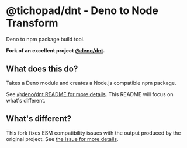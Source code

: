 # @tichopad/dnt - Deno to Node Transform

Deno to npm package build tool.

**Fork of an excellent project [@deno/dnt](https://github.com/denoland/dnt).**

## What does this do?

Takes a Deno module and creates a Node.js compatible npm package.

See [@deno/dnt README for more details](https://github.com/denoland/dnt/blob/main/README.md). This README will focus on what's different.

## What's different?

This fork fixes ESM compatibility issues with the output produced by the original project. See [the issue for more details](https://github.com/denoland/dnt/issues/476).